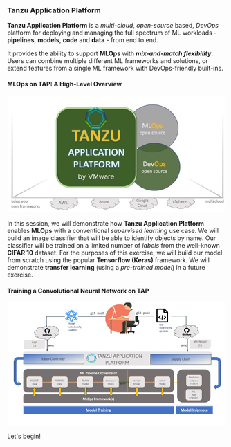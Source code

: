 ### Tanzu Application Platform

**Tanzu Application Platform** is a _multi-cloud_, _open-source_ based, _DevOps_ platform for deploying and managing
the full spectrum of ML workloads - **pipelines**, **models**, **code** and **data** - from end to end.

It provides the ability to support **MLOps** with **_mix-and-match flexibility_**. 
Users can combine multiple different ML frameworks and solutions, 
or extend features from a single ML framework with DevOps-friendly built-ins.

#### MLOps on TAP: A High-Level Overview
![High-Level Overview of MLOps on TAP](images/tanzumlops2.jpg)

In this session, we will demonstrate how **Tanzu Application Platform** enables **MLOps** with a conventional _supervised learning_ use case. 
We will build an image classifier that will be able to identify objects by name.
Our classifier will be trained on a limited number of *labels* from the well-known **CIFAR 10** dataset.
For the purposes of this exercise, we will build our model from scratch using the popular **Tensorflow (Keras)** framework.
We will demonstrate **transfer learning** (using a *pre-trained model*) in a future exercise.

#### Training a Convolutional Neural Network on TAP
![Training a Convolutional Neural Network on TAP](images/mlops-usecase-overview.jpg)

Let's begin!


